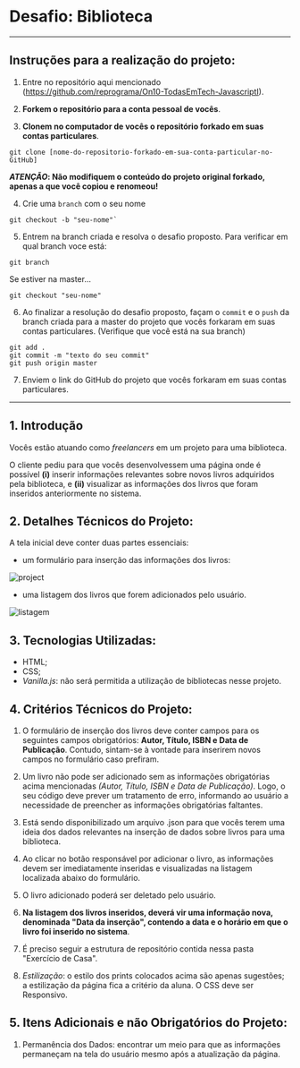 # Desafio: Biblioteca

---
## Instruções para a realização do projeto:

1. Entre no repositório aqui mencionado (https://github.com/reprograma/On10-TodasEmTech-JavascriptI).

2. **Forkem o repositório para a conta pessoal de vocês**.

3. **Clonem no computador de vocês o repositório forkado em suas contas particulares**.

```
git clone [nome-do-repositorio-forkado-em-sua-conta-particular-no-GitHub]
```

**_ATENÇÃO_: Não modifiquem o conteúdo do projeto original forkado, apenas a que você copiou e renomeou!**

4. Crie uma `branch` com o seu nome

```
git checkout -b "seu-nome"`
```

5. Entrem na branch criada e resolva o desafio proposto. Para verificar em qual branch voce está:

```
git branch
```

Se estiver na master...

```
git checkout "seu-nome"
```

6. Ao finalizar a resolução do desafio proposto, façam o `commit` e o `push` da branch criada para a master do projeto que vocês forkaram em suas contas particulares.
(Verifique que você está na sua branch)

```
git add .
git commit -m "texto do seu commit"
git push origin master
```

7. Enviem o link do GitHub do projeto que vocês forkaram em suas contas particulares.


---

## 1. Introdução

Vocês estão atuando como *freelancers* em um projeto para uma biblioteca. 

O cliente pediu para que vocês desenvolvessem uma página onde é possível **(i)** inserir informações relevantes sobre novos livros adquiridos pela biblioteca, e **(ii)** visualizar as informações dos livros que foram inseridos anteriormente no sistema.

## 2. Detalhes Técnicos do Projeto:

A tela inicial deve conter duas partes essenciais: 

- um formulário para inserção das informações dos livros:
 
![project](./../assets/screenshotproject.png)

- uma listagem dos livros que forem adicionados pelo usuário.
  
![listagem](./../assets/listagemlivros.png)

## 3. Tecnologias Utilizadas:

- HTML;
- CSS;
- *Vanilla.js*: não será permitida a utilização de bibliotecas nesse projeto.

## 4. Critérios Técnicos do Projeto: 

1. O formulário de inserção dos livros deve conter campos para os seguintes campos obrigatórios: **Autor, Título, ISBN e Data de Publicação**. Contudo, sintam-se à vontade para inserirem novos campos no formulário caso prefiram. 

2. Um livro não pode ser adicionado sem as informações obrigatórias acima mencionadas *(Autor, Título, ISBN e Data de Publicação)*. Logo, o seu código deve prever um tratamento de erro, informando ao usuário a necessidade de preencher as informações obrigatórias faltantes.

3. Está sendo disponibilizado um arquivo .json para que vocês terem uma ideia dos dados relevantes na inserção de dados sobre livros para uma biblioteca.

4. Ao clicar no botão responsável por adicionar o livro, as informações devem ser imediatamente inseridas e visualizadas na listagem localizada abaixo do formulário. 
   
5. O livro adicionado poderá ser deletado pelo usuário.
   
6. **Na listagem dos livros inseridos, deverá vir uma informação nova, denominada "Data da inserção", contendo a data e o horário em que o livro foi inserido no sistema**.
   
7. É preciso seguir a estrutura de repositório contida nessa pasta "Exercício de Casa".
   
8. *Estilização*: o estilo dos prints colocados acima são apenas sugestões; a estilização da página fica a critério da aluna. O CSS deve ser Responsivo. 
   
## 5. Itens Adicionais e não Obrigatórios do Projeto: 

1. Permanência dos Dados: encontrar um meio para que as informações permaneçam na tela do usuário mesmo após a atualização da página.

